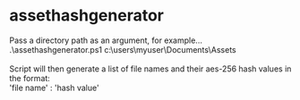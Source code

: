 # assethashgenerator
Pass a directory path as an argument, for example... <br>
.\assethashgenerator.ps1 c:\users\myuser\Documents\Assets <br> <br>
Script will then generate a list of file names and their aes-256 hash values in the format: <br>
'file name' : 'hash value'
